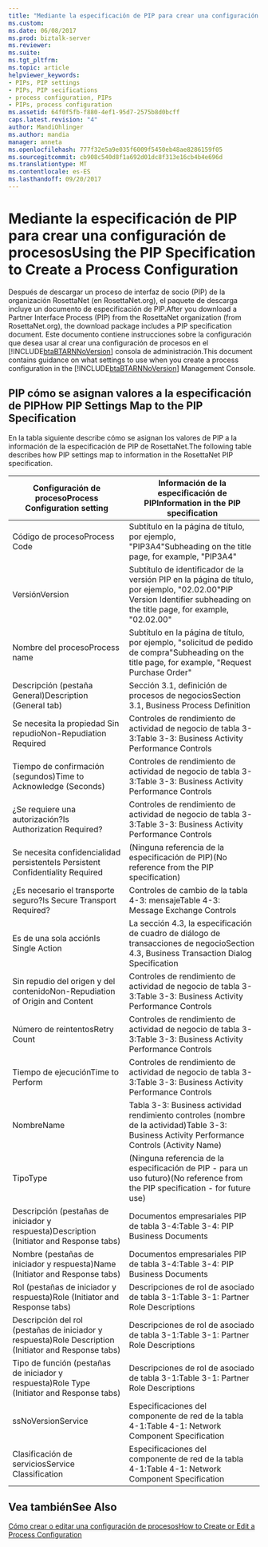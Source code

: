 ```yaml
---
title: "Mediante la especificación de PIP para crear una configuración de proceso | Documentos de Microsoft"
ms.custom: 
ms.date: 06/08/2017
ms.prod: biztalk-server
ms.reviewer: 
ms.suite: 
ms.tgt_pltfrm: 
ms.topic: article
helpviewer_keywords:
- PIPs, PIP settings
- PIPs, PIP secifications
- process configuration, PIPs
- PIPs, process configuration
ms.assetid: 64f0f5fb-f880-4ef1-95d7-2575b8d0bcff
caps.latest.revision: "4"
author: MandiOhlinger
ms.author: mandia
manager: anneta
ms.openlocfilehash: 777f32e5a9e035f6009f5450eb48ae8286159f05
ms.sourcegitcommit: cb908c540d8f1a692d01dc8f313e16cb4b4e696d
ms.translationtype: MT
ms.contentlocale: es-ES
ms.lasthandoff: 09/20/2017
---
```

# <a name="using-the-pip-specification-to-create-a-process-configuration"></a><span data-ttu-id="d0682-102">Mediante la especificación de PIP para crear una configuración de procesos</span><span class="sxs-lookup"><span data-stu-id="d0682-102">Using the PIP Specification to Create a Process Configuration</span></span>
<span data-ttu-id="d0682-103">Después de descargar un proceso de interfaz de socio (PIP) de la organización RosettaNet (en RosettaNet.org), el paquete de descarga incluye un documento de especificación de PIP.</span><span class="sxs-lookup"><span data-stu-id="d0682-103">After you download a Partner Interface Process (PIP) from the RosettaNet organization (from RosettaNet.org), the download package includes a PIP specification document.</span></span> <span data-ttu-id="d0682-104">Este documento contiene instrucciones sobre la configuración que desea usar al crear una configuración de procesos en el [!INCLUDE[btaBTARNNoVersion](../../includes/btabtarnnoversion-md.md)] consola de administración.</span><span class="sxs-lookup"><span data-stu-id="d0682-104">This document contains guidance on what settings to use when you create a process configuration in the [!INCLUDE[btaBTARNNoVersion](../../includes/btabtarnnoversion-md.md)] Management Console.</span></span>  
  
## <a name="how-pip-settings-map-to-the-pip-specification"></a><span data-ttu-id="d0682-105">PIP cómo se asignan valores a la especificación de PIP</span><span class="sxs-lookup"><span data-stu-id="d0682-105">How PIP Settings Map to the PIP Specification</span></span>  
 <span data-ttu-id="d0682-106">En la tabla siguiente describe cómo se asignan los valores de PIP a la información de la especificación de PIP de RosettaNet.</span><span class="sxs-lookup"><span data-stu-id="d0682-106">The following table describes how PIP settings map to information in the RosettaNet PIP specification.</span></span>  
  
|<span data-ttu-id="d0682-107">Configuración de proceso</span><span class="sxs-lookup"><span data-stu-id="d0682-107">Process Configuration setting</span></span>|<span data-ttu-id="d0682-108">Información de la especificación de PIP</span><span class="sxs-lookup"><span data-stu-id="d0682-108">Information in the PIP specification</span></span>|  
|-----------------------------------|------------------------------------------|  
|<span data-ttu-id="d0682-109">Código de proceso</span><span class="sxs-lookup"><span data-stu-id="d0682-109">Process Code</span></span>|<span data-ttu-id="d0682-110">Subtítulo en la página de título, por ejemplo, "PIP3A4"</span><span class="sxs-lookup"><span data-stu-id="d0682-110">Subheading on the title page, for example, "PIP3A4"</span></span>|  
|<span data-ttu-id="d0682-111">Versión</span><span class="sxs-lookup"><span data-stu-id="d0682-111">Version</span></span>|<span data-ttu-id="d0682-112">Subtítulo de identificador de la versión PIP en la página de título, por ejemplo, "02.02.00"</span><span class="sxs-lookup"><span data-stu-id="d0682-112">PIP Version Identifier subheading on the title page, for example, "02.02.00"</span></span>|  
|<span data-ttu-id="d0682-113">Nombre del proceso</span><span class="sxs-lookup"><span data-stu-id="d0682-113">Process name</span></span>|<span data-ttu-id="d0682-114">Subtítulo en la página de título, por ejemplo, "solicitud de pedido de compra"</span><span class="sxs-lookup"><span data-stu-id="d0682-114">Subheading on the title page, for example, "Request Purchase Order"</span></span>|  
|<span data-ttu-id="d0682-115">Descripción (pestaña General)</span><span class="sxs-lookup"><span data-stu-id="d0682-115">Description (General tab)</span></span>|<span data-ttu-id="d0682-116">Sección 3.1, definición de procesos de negocios</span><span class="sxs-lookup"><span data-stu-id="d0682-116">Section 3.1, Business Process Definition</span></span>|  
|<span data-ttu-id="d0682-117">Se necesita la propiedad Sin repudio</span><span class="sxs-lookup"><span data-stu-id="d0682-117">Non-Repudiation Required</span></span>|<span data-ttu-id="d0682-118">Controles de rendimiento de actividad de negocio de tabla 3-3:</span><span class="sxs-lookup"><span data-stu-id="d0682-118">Table 3-3: Business Activity Performance Controls</span></span>|  
|<span data-ttu-id="d0682-119">Tiempo de confirmación (segundos)</span><span class="sxs-lookup"><span data-stu-id="d0682-119">Time to Acknowledge (Seconds)</span></span>|<span data-ttu-id="d0682-120">Controles de rendimiento de actividad de negocio de tabla 3-3:</span><span class="sxs-lookup"><span data-stu-id="d0682-120">Table 3-3: Business Activity Performance Controls</span></span>|  
|<span data-ttu-id="d0682-121">¿Se requiere una autorización?</span><span class="sxs-lookup"><span data-stu-id="d0682-121">Is Authorization Required?</span></span>|<span data-ttu-id="d0682-122">Controles de rendimiento de actividad de negocio de tabla 3-3:</span><span class="sxs-lookup"><span data-stu-id="d0682-122">Table 3-3: Business Activity Performance Controls</span></span>|  
|<span data-ttu-id="d0682-123">Se necesita confidencialidad persistente</span><span class="sxs-lookup"><span data-stu-id="d0682-123">Is Persistent Confidentiality Required</span></span>|<span data-ttu-id="d0682-124">(Ninguna referencia de la especificación de PIP)</span><span class="sxs-lookup"><span data-stu-id="d0682-124">(No reference from the PIP specification)</span></span>|  
|<span data-ttu-id="d0682-125">¿Es necesario el transporte seguro?</span><span class="sxs-lookup"><span data-stu-id="d0682-125">Is Secure Transport Required?</span></span>|<span data-ttu-id="d0682-126">Controles de cambio de la tabla 4-3: mensaje</span><span class="sxs-lookup"><span data-stu-id="d0682-126">Table 4-3: Message Exchange Controls</span></span>|  
|<span data-ttu-id="d0682-127">Es de una sola acción</span><span class="sxs-lookup"><span data-stu-id="d0682-127">Is Single Action</span></span>|<span data-ttu-id="d0682-128">La sección 4.3, la especificación de cuadro de diálogo de transacciones de negocio</span><span class="sxs-lookup"><span data-stu-id="d0682-128">Section 4.3, Business Transaction Dialog Specification</span></span>|  
|<span data-ttu-id="d0682-129">Sin repudio del origen y del contenido</span><span class="sxs-lookup"><span data-stu-id="d0682-129">Non-Repudiation of Origin and Content</span></span>|<span data-ttu-id="d0682-130">Controles de rendimiento de actividad de negocio de tabla 3-3:</span><span class="sxs-lookup"><span data-stu-id="d0682-130">Table 3-3: Business Activity Performance Controls</span></span>|  
|<span data-ttu-id="d0682-131">Número de reintentos</span><span class="sxs-lookup"><span data-stu-id="d0682-131">Retry Count</span></span>|<span data-ttu-id="d0682-132">Controles de rendimiento de actividad de negocio de tabla 3-3:</span><span class="sxs-lookup"><span data-stu-id="d0682-132">Table 3-3: Business Activity Performance Controls</span></span>|  
|<span data-ttu-id="d0682-133">Tiempo de ejecución</span><span class="sxs-lookup"><span data-stu-id="d0682-133">Time to Perform</span></span>|<span data-ttu-id="d0682-134">Controles de rendimiento de actividad de negocio de tabla 3-3:</span><span class="sxs-lookup"><span data-stu-id="d0682-134">Table 3-3: Business Activity Performance Controls</span></span>|  
|<span data-ttu-id="d0682-135">Nombre</span><span class="sxs-lookup"><span data-stu-id="d0682-135">Name</span></span>|<span data-ttu-id="d0682-136">Tabla 3-3: Business actividad rendimiento controles (nombre de la actividad)</span><span class="sxs-lookup"><span data-stu-id="d0682-136">Table 3-3: Business Activity Performance Controls (Activity Name)</span></span>|  
|<span data-ttu-id="d0682-137">Tipo</span><span class="sxs-lookup"><span data-stu-id="d0682-137">Type</span></span>|<span data-ttu-id="d0682-138">(Ninguna referencia de la especificación de PIP - para un uso futuro)</span><span class="sxs-lookup"><span data-stu-id="d0682-138">(No reference from the PIP specification - for future use)</span></span>|  
|<span data-ttu-id="d0682-139">Descripción (pestañas de iniciador y respuesta)</span><span class="sxs-lookup"><span data-stu-id="d0682-139">Description (Initiator and Response tabs)</span></span>|<span data-ttu-id="d0682-140">Documentos empresariales PIP de tabla 3-4:</span><span class="sxs-lookup"><span data-stu-id="d0682-140">Table 3-4: PIP Business Documents</span></span>|  
|<span data-ttu-id="d0682-141">Nombre (pestañas de iniciador y respuesta)</span><span class="sxs-lookup"><span data-stu-id="d0682-141">Name (Initiator and Response tabs)</span></span>|<span data-ttu-id="d0682-142">Documentos empresariales PIP de tabla 3-4:</span><span class="sxs-lookup"><span data-stu-id="d0682-142">Table 3-4: PIP Business Documents</span></span>|  
|<span data-ttu-id="d0682-143">Rol (pestañas de iniciador y respuesta)</span><span class="sxs-lookup"><span data-stu-id="d0682-143">Role (Initiator and Response tabs)</span></span>|<span data-ttu-id="d0682-144">Descripciones de rol de asociado de tabla 3-1:</span><span class="sxs-lookup"><span data-stu-id="d0682-144">Table 3-1: Partner Role Descriptions</span></span>|  
|<span data-ttu-id="d0682-145">Descripción del rol (pestañas de iniciador y respuesta)</span><span class="sxs-lookup"><span data-stu-id="d0682-145">Role Description (Initiator and Response tabs)</span></span>|<span data-ttu-id="d0682-146">Descripciones de rol de asociado de tabla 3-1:</span><span class="sxs-lookup"><span data-stu-id="d0682-146">Table 3-1: Partner Role Descriptions</span></span>|  
|<span data-ttu-id="d0682-147">Tipo de función (pestañas de iniciador y respuesta)</span><span class="sxs-lookup"><span data-stu-id="d0682-147">Role Type (Initiator and Response tabs)</span></span>|<span data-ttu-id="d0682-148">Descripciones de rol de asociado de tabla 3-1:</span><span class="sxs-lookup"><span data-stu-id="d0682-148">Table 3-1: Partner Role Descriptions</span></span>|  
|<span data-ttu-id="d0682-149">ssNoVersion</span><span class="sxs-lookup"><span data-stu-id="d0682-149">Service</span></span>|<span data-ttu-id="d0682-150">Especificaciones del componente de red de la tabla 4-1:</span><span class="sxs-lookup"><span data-stu-id="d0682-150">Table 4-1: Network Component Specification</span></span>|  
|<span data-ttu-id="d0682-151">Clasificación de servicios</span><span class="sxs-lookup"><span data-stu-id="d0682-151">Service Classification</span></span>|<span data-ttu-id="d0682-152">Especificaciones del componente de red de la tabla 4-1:</span><span class="sxs-lookup"><span data-stu-id="d0682-152">Table 4-1: Network Component Specification</span></span>|  
  
## <a name="see-also"></a><span data-ttu-id="d0682-153">Vea también</span><span class="sxs-lookup"><span data-stu-id="d0682-153">See Also</span></span>  
 [<span data-ttu-id="d0682-154">Cómo crear o editar una configuración de procesos</span><span class="sxs-lookup"><span data-stu-id="d0682-154">How to Create or Edit a Process Configuration</span></span>](../../adapters-and-accelerators/accelerator-rosettanet/how-to-create-or-edit-a-process-configuration.md)